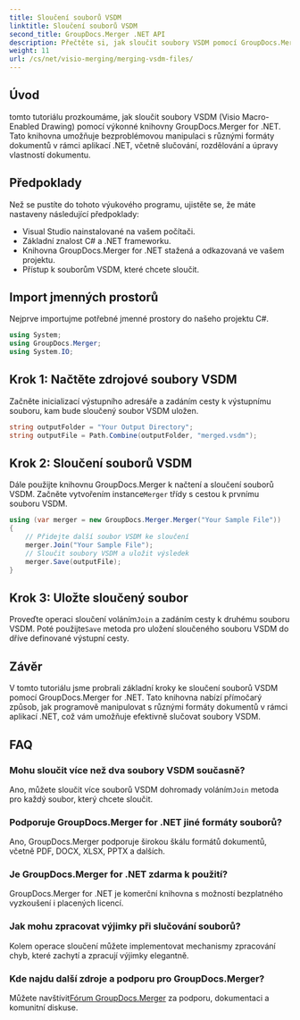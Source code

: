 ```yaml
---
title: Sloučení souborů VSDM
linktitle: Sloučení souborů VSDM
second_title: GroupDocs.Merger .NET API
description: Přečtěte si, jak sloučit soubory VSDM pomocí GroupDocs.Merger for .NET. Zjednodušte si úkoly správy dokumentů pomocí této snadno použitelné knihovny.
weight: 11
url: /cs/net/visio-merging/merging-vsdm-files/
---
```

## Úvod
tomto tutoriálu prozkoumáme, jak sloučit soubory VSDM (Visio Macro-Enabled Drawing) pomocí výkonné knihovny GroupDocs.Merger for .NET. Tato knihovna umožňuje bezproblémovou manipulaci s různými formáty dokumentů v rámci aplikací .NET, včetně slučování, rozdělování a úpravy vlastností dokumentu.
## Předpoklady
Než se pustíte do tohoto výukového programu, ujistěte se, že máte nastaveny následující předpoklady:
- Visual Studio nainstalované na vašem počítači.
- Základní znalost C# a .NET frameworku.
- Knihovna GroupDocs.Merger for .NET stažená a odkazovaná ve vašem projektu.
- Přístup k souborům VSDM, které chcete sloučit.

## Import jmenných prostorů
Nejprve importujme potřebné jmenné prostory do našeho projektu C#.
```csharp
using System; 
using GroupDocs.Merger;
using System.IO;
```
## Krok 1: Načtěte zdrojové soubory VSDM
Začněte inicializací výstupního adresáře a zadáním cesty k výstupnímu souboru, kam bude sloučený soubor VSDM uložen.
```csharp
string outputFolder = "Your Output Directory";
string outputFile = Path.Combine(outputFolder, "merged.vsdm");
```
## Krok 2: Sloučení souborů VSDM
 Dále použijte knihovnu GroupDocs.Merger k načtení a sloučení souborů VSDM. Začněte vytvořením instance`Merger` třídy s cestou k prvnímu souboru VSDM.
```csharp
using (var merger = new GroupDocs.Merger.Merger("Your Sample File"))
{
    // Přidejte další soubor VSDM ke sloučení
    merger.Join("Your Sample File");
    // Sloučit soubory VSDM a uložit výsledek
    merger.Save(outputFile);
}
```
## Krok 3: Uložte sloučený soubor
Proveďte operaci sloučení voláním`Join` a zadáním cesty k druhému souboru VSDM. Poté použijte`Save` metoda pro uložení sloučeného souboru VSDM do dříve definované výstupní cesty.

## Závěr
V tomto tutoriálu jsme probrali základní kroky ke sloučení souborů VSDM pomocí GroupDocs.Merger for .NET. Tato knihovna nabízí přímočarý způsob, jak programově manipulovat s různými formáty dokumentů v rámci aplikací .NET, což vám umožňuje efektivně slučovat soubory VSDM.

## FAQ
### Mohu sloučit více než dva soubory VSDM současně?
 Ano, můžete sloučit více souborů VSDM dohromady voláním`Join` metoda pro každý soubor, který chcete sloučit.
### Podporuje GroupDocs.Merger for .NET jiné formáty souborů?
Ano, GroupDocs.Merger podporuje širokou škálu formátů dokumentů, včetně PDF, DOCX, XLSX, PPTX a dalších.
### Je GroupDocs.Merger for .NET zdarma k použití?
GroupDocs.Merger for .NET je komerční knihovna s možností bezplatného vyzkoušení i placených licencí.
### Jak mohu zpracovat výjimky při slučování souborů?
Kolem operace sloučení můžete implementovat mechanismy zpracování chyb, které zachytí a zpracují výjimky elegantně.
### Kde najdu další zdroje a podporu pro GroupDocs.Merger?
 Můžete navštívit[Fórum GroupDocs.Merger](https://forum.groupdocs.com/c/merger/32) za podporu, dokumentaci a komunitní diskuse.